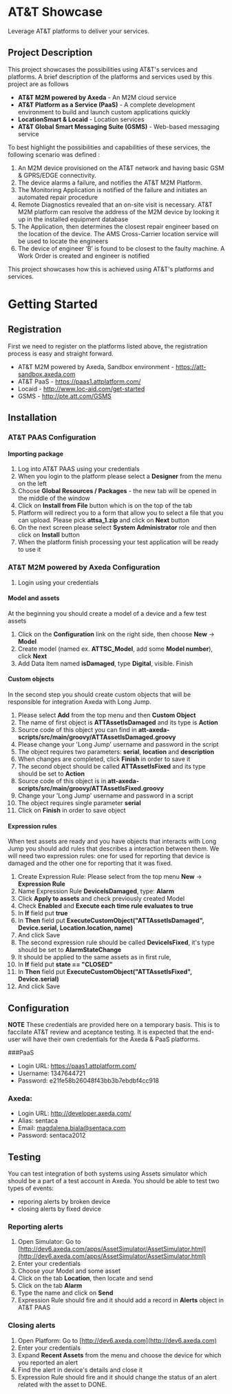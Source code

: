 # AT&T Showcase
Leverage AT&T platforms to deliver your services. 

## Project Description
This project showcases the possibilities using AT&T's services and platforms. A brief description of the platforms and services used by this project are as follows

* **AT&T M2M powered by Axeda** - An M2M cloud service
* **AT&T Platform as a Service (PaaS)** - A complete development environment to build and launch custom applications quickly
* **LocationSmart & Locaid** - Location services
* **AT&T Global Smart Messaging Suite (GSMS)** - Web-based messaging service

To best highlight the possibilities and capabilities of these services, the following scenario was defined :

1. An M2M device provisioned on the AT&T network and having basic GSM & GPRS/EDGE connectivity. 
1. The device alarms a failure, and notifies the AT&T M2M Platform. 
1. The Monitoring Application is notified of the failure and initiates an automated repair procedure
1. Remote Diagnostics revealed that an on-site visit is necessary. AT&T M2M platform can resolve the address of the M2M device by looking it up in the installed equipment database
1. The Application, then determines the closest repair engineer based on the location of the device. The AMS Cross-Carrier location service will be used to locate the engineers
1. The device of engineer ‘B’ is found to be closest to the faulty machine. A Work Order is created and engineer is notified

This project showcases how this is achieved using AT&T's platforms and services.

# Getting Started
## Registration
First we need to register on the platforms listed above, the registration process is easy and straight forward.

* AT&T M2M powered by Axeda, Sandbox environment - https://att-sandbox.axeda.com
* AT&T PaaS - https://paas1.attplatform.com/
* Locaid - http://www.loc-aid.com/get-started
* GSMS - http://pte.att.com/GSMS

## Installation

### AT&T PAAS Configuration

#### Importing package
1. Log into AT&T PAAS using your credentials
1. When you login to the platform please select a **Designer** from the menu on the left
1. Choose **Global Resources / Packages** - the new tab will be opened in the middle of the window
1. Click on **Install from File** button which is on the top of the tab
1. Platform will redirect you to a form that allow you to select a file that you can upload. Please pick **attsa_1.zip** and click on **Next** button
1. On the next screen please select **System Administrator** role and then click on **Install** button
1. When the platform finish processing your test application will be ready to use it

### AT&T M2M powered by Axeda Configuration

1. Login using your credentials

#### Model and assets
At the beginning you should create a model of a device and a few test assets

1. Click on the **Configuration** link on the right side, then choose **New** -> **Model**
1. Create model (named ex. **ATTSC_Model**, add some **Model number**), click **Next**
1. Add Data Item named **isDamaged**, type **Digital**, visible. Finish
	
#### Custom objects
In the second step you should create custom objects that will be responsible for integration Axeda with Long Jump. 

1. Please select **Add** from the top menu and then **Custom Object**
1. The name of first object is **ATTAssetIsDamaged** and its type is **Action**
1. Source code of this object you can find in **att-axeda-scripts/src/main/groovy/ATTAssetIsDamaged.groovy**
1. Please change your 'Long Jump' username and password in the script
1. The object requires two parameters: **serial**, **location** and **description**
1. When changes are completed, click **Finish** in order to save it
1. The second object should be called **ATTAssetIsFixed** and its type should be set to **Action**
1. Source code of this object is in **att-axeda-scripts/src/main/groovy/ATTAssetIsFixed.groovy**
1. Change your 'Long Jump' username and password in a script
1. The object requires single parameter **serial**
1. Click on **Finish** in order to save object

#### Expression rules
When test assets are ready and you have objects that interacts with Long Jump you should add rules that describes a interaction between them. We will need two expression rules: one for used for reporting that device is damaged and the other one for reporting that it was fixed.

1. Create Expression Rule: Please select from the top menu **New** -> **Expression Rule**
1. Name Expression Rule **DeviceIsDamaged**, type: **Alarm**
1. Click **Apply to assets** and check previously created Model
1. Check **Enabled** and **Execute each time rule evaluates to true**
1. In **If** field put **true**
1. In **Then** field put **ExecuteCustomObject("ATTAssetIsDamaged", Device.serial, Location.location, name)**
1. And click Save
1. The second expression rule should be called **DeviceIsFixed**, it's type should be set to **AlarmStateChange**
1. It should be applied to the same assets as in first rule,
1. In **If** field put **state == "CLOSED"**
1. In **Then** field put **ExecuteCustomObject("ATTAssetIsFixed", Device.serial)**
1. And click Save

## Configuration
**NOTE** These credentials are provided here on a temporary basis. This is to faccilate AT&T review and aceptance testing. 
It is expected that the end-user will have their own credentials for the Axeda & PaaS platforms.

###PaaS
- Login URL: 	https://paas1.attplatform.com/
- Username: 	1347644721
- Password: 	e21fe58b26048f43bb3b7ebdbf4cc918

### Axeda:
- Login URL: 	http://developer.axeda.com/
- Alias: 	sentaca
- Email: 	magdalena.biala@sentaca.com
- Password: 	sentaca2012

## Testing
You can test integration of both systems using Assets simulator which should be a part of a test account in Axeda. 
You should be able to test two types of events:

* reporing alerts by broken device
* closing alerts by fixed device

### Reporting alerts
1. Open Simulator: Go to [http://dev6.axeda.com/apps/AssetSimulator/AssetSimulator.html](http://dev6.axeda.com/apps/AssetSimulator/AssetSimulator.html)
1. Enter your credentials
1. Choose your Model and some asset
1. Click on the tab **Location**, then locate and send
1. Click on the tab **Alarm**
1. Type the name and click on **Send**
1. Expression Rule should fire and it should add a record in **Alerts** object in AT&T PAAS

### Closing alerts
1. Open Platform: Go to [http://dev6.axeda.com](http://dev6.axeda.com)
1. Enter your credentials
1. Expand **Recent Assets** from the menu and choose the device for which you reported an alert
1. Find the alert in device's details and close it
1. Expression Rule should fire and it should change the status of an alert related with the asset to DONE.

